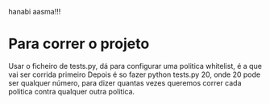 hanabi aasma!!!

# Para correr o projeto
Usar o ficheiro de tests.py, dá para configurar uma politica whitelist, é a que vai ser corrida primeiro
Depois é so fazer python tests.py 20, onde 20 pode ser qualquer número, para dizer quantas vezes queremos correr cada politica contra qualquer outra politica.